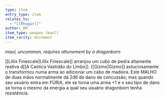 ```yaml
---
type: item
entry_type: item
relates_to:
  - "[[Rhogar]]"
author: DM
item_type: weapon (maul)
item_rarity: Uncommon
---
```

*maul, uncommon, requires attunement by a dragonborn*

[[Lillix Finescale|Lillix Finescale]] arranjou um cubo de pedra altamente reativa d[[A Caótica Vastidão do Limbo]]. [[Gizmo|Gizmo]] astuciosamente o transformou numa arma ao adicionar um cabo de madeira. 
Este MALHO de duas mãos normalmente dá 2d6 de dano de concussão; mas quando seu usuário entra em FÚRIA, ele se torna uma arma +1 e o seu tipo de dano se torna o mesmo da energia a qual seu usuário dragonborn tenha resistência.